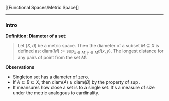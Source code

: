 [[Functional Spaces/Metric Space]]

---
### **Intro**

**Definition: Diameter of a set**: 
> Let $(X, d)$ be a metric space. Then the diameter of a subset $M\subseteq X$ is defined as: $\text{diam}(M):= \sup_{x\in M, y\in M}d(x, y)$. The longest distance for any pairs of point from the set $M$. 

**Observations**

- Singleton set has a diameter of zero. 
- If $A \subseteq B \subseteq X$, then $\text{diam}(A)\ge \text{diam}(B)$ by the property of $\sup$. 
- It meansures how close a set is to a single set. It's a measure of size under the metric analogous to cardinality. 


